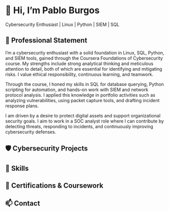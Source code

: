 # 👋 Hi, I’m Pablo Burgos
Cybersecurity Enthusiast | Linux | Python | SIEM | SQL

## 🚀 Professional Statement
I’m a cybersecurity enthusiast with a solid foundation in Linux, SQL, Python, and SIEM tools, gained through the Coursera Foundations of Cybersecurity course. My strengths include strong analytical thinking and meticulous attention to detail, both of which are essential for identifying and mitigating risks. I value ethical responsibility, continuous learning, and teamwork.

Through the course, I honed my skills in SQL for database querying, Python scripting for automation, and hands-on work with SIEM and network protocol analysis. I applied this knowledge in portfolio activities such as analyzing vulnerabilities, using packet capture tools, and drafting incident response plans.

I am driven by a desire to protect digital assets and support organizational security goals. I aim to work in a SOC analyst role where I can contribute by detecting threats, responding to incidents, and continuously improving cybersecurity defenses.

## 🛡️ Cybersecurity Projects


## 🧰 Skills


## 📜 Certifications & Coursework


## 📫 Contact

